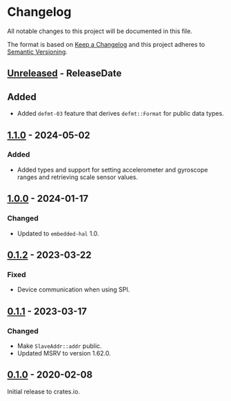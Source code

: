 # Changelog

All notable changes to this project will be documented in this file.

The format is based on [Keep a Changelog](http://keepachangelog.com/en/1.0.0/)
and this project adheres to [Semantic Versioning](http://semver.org/spec/v2.0.0.html).

<!-- next-header -->
## [Unreleased] - ReleaseDate

## Added
- Added `defmt-03` feature that derives `defmt::Format` for public data types.

## [1.1.0] - 2024-05-02

### Added
- Added types and support for setting accelerometer and gyroscope ranges and retrieving scale sensor values.

## [1.0.0] - 2024-01-17

### Changed
- Updated to `embedded-hal` 1.0.

## [0.1.2] - 2023-03-22

### Fixed
- Device communication when using SPI.

## [0.1.1] - 2023-03-17

### Changed
- Make `SlaveAddr::addr` public.
- Updated MSRV to version 1.62.0.

## [0.1.0] - 2020-02-08

Initial release to crates.io.

<!-- next-url -->
[Unreleased]: https://github.com/eldruin/bmi160-rs/compare/v1.1.0...HEAD
[1.1.0]: https://github.com/eldruin/bmi160-rs/compare/v1.0.0...v1.1.0
[1.0.0]: https://github.com/eldruin/bmi160-rs/compare/v0.1.2...v1.0.0
[0.1.2]: https://github.com/eldruin/bmi160-rs/compare/v0.1.1...v0.1.2
[0.1.1]: https://github.com/eldruin/bmi160-rs/compare/v0.1.0...v0.1.1
[0.1.0]: https://github.com/eldruin/bmi160-rs/releases/tag/v0.1.0
